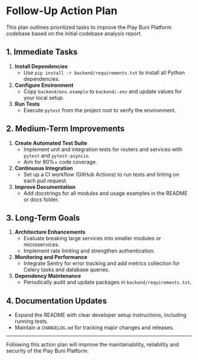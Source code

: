 # Follow-Up Action Plan

This plan outlines prioritized tasks to improve the Play Buni Platform codebase based on the initial codebase analysis report.

## 1. Immediate Tasks
1. **Install Dependencies**
   - Use `pip install -r backend/requirements.txt` to install all Python dependencies.
2. **Configure Environment**
   - Copy `backend/env.example` to `backend/.env` and update values for your local setup.
3. **Run Tests**
   - Execute `pytest` from the project root to verify the environment.

## 2. Medium-Term Improvements
1. **Create Automated Test Suite**
   - Implement unit and integration tests for routers and services with `pytest` and `pytest-asyncio`.
   - Aim for 80%+ code coverage.
2. **Continuous Integration**
   - Set up a CI workflow (GitHub Actions) to run tests and linting on each pull request.
3. **Improve Documentation**
   - Add docstrings for all modules and usage examples in the README or docs folder.

## 3. Long-Term Goals
1. **Architecture Enhancements**
   - Evaluate breaking large services into smaller modules or microservices.
   - Implement rate limiting and strengthen authentication.
2. **Monitoring and Performance**
   - Integrate Sentry for error tracking and add metrics collection for Celery tasks and database queries.
3. **Dependency Maintenance**
   - Periodically audit and update packages in `backend/requirements.txt`.

## 4. Documentation Updates
- Expand the README with clear developer setup instructions, including running tests.
- Maintain a `CHANGELOG.md` for tracking major changes and releases.

---
Following this action plan will improve the maintainability, reliability and security of the Play Buni Platform.
